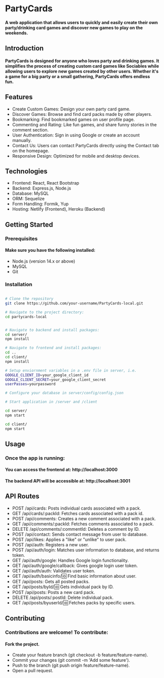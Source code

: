# PartyCards

#### A web application that allows users to quickly and easily create their own party/drinking card games and discover new games to play on the weekends.

## Introduction
#### PartyCards is designed for anyone who loves party and drinking games. It simplifies the process of creating custom card games like Sociables while allowing users to explore new games created by other users. Whether it's a game for a big party or a small gathering, PartyCards offers endless fun.

## Features

* Create Custom Games: Design your own party card game.
* Discover Games: Browse and find card packs made by other players.
* Bookmarking: Find bookmarked games on user profile page.
* Commenting and Rating: Like fun games, and share funny stories in the comment section.
* User Authentication: Sign in using Google or create an account manually.
* Contact Us: Users can contact PartyCards directly using the Contact tab on the homepage.
* Responsive Design: Optimized for mobile and desktop devices.

## Technologies

* Frontend: React, React Bootstrap
* Backend: Express.js, Node.js
* Database: MySQL
* ORM: Sequelize
* Form Handling: Formik, Yup
* Hosting: Netlify (Frontend), Heroku (Backend)

## Getting Started

### Prerequisites

#### Make sure you have the following installed:

* Node.js (version 14.x or above)
* MySQL
* Git

### Installation 

```bash

# Clone the repository
git clone https://github.com/your-username/PartyCards-local.git

# Navigate to the project directory:
cd partycards-local


# Navigate to backend and install packages:
cd server/
npm install

# Navigate to frontend and install packages:
cd ..
cd client/
npm install

# Setup enviornment variables in a .env file in server, i.e.
GOOGLE_CLIENT_ID=your_google_client_id
GOOGLE_CLIENT_SECRET=your_google_client_secret
userPasses=yourpassword

# Configure your database in server/config/config.json

# Start application in /server and /client

cd server/
npm start

cd client/
npm start

```

## Usage

### Once the app is running:

#### You can access the frontend at: http://localhost:3000
#### The backend API will be accessible at: http://localhost:3001

## API Routes
* POST /api/cards: Posts individual cards associated with a pack.
* GET /api/cards/:packId: Fetches cards associated with a pack id.
* POST /api/comments: Creates a new comment associated with a pack.
* GET /api/comments/:packId: Fetches comments associated to a pack.
* DELETE /api/comments/:commentId: Deletes a comment by ID.
* POST /api/contact: Sends contact message from user to database.
* POST /api/likes: Applies a "like" or "unlike" to user pack.
* POST /api/auth: Registers a new user.
* POST /api/auth/login: Matches user information to database, and returns token.
* GET /api/auth/google: Handles Google login functionality.
* GET /api/auth/google/callback: Gives google login user token.
* GET /api/auth/auth: Validates user token.
* GET /api/auth/basicinfo/:id: Find basic information about user.
* GET /api/posts: Gets all posted packs.
* GET /api/posts/byId/:id: Gets individual pack by ID.
* POST /api/posts: Posts a new card pack.
* DELETE /api/posts/:postId: Delete individual pack.
* GET /api/posts/byuserId/:id: Fetches packs by specific users.

## Contributing
### Contributions are welcome! To contribute:

#### Fork the project.
* Create your feature branch (git checkout -b feature/feature-name).
* Commit your changes (git commit -m 'Add some feature').
* Push to the branch (git push origin feature/feature-name).
* Open a pull request.